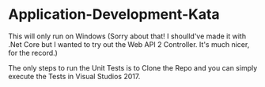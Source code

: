 # Application-Development-Kata

This will only run on Windows (Sorry about that!  I shoulld've made it with .Net Core but I wanted to try out the Web API 2 Controller.  It's much nicer, for the record.)

The only steps to run the Unit Tests is to Clone the Repo and you can simply execute the Tests in Visual Studios 2017.